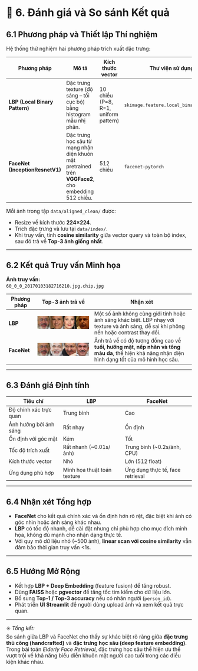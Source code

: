 # 🧩 6. Đánh giá và So sánh Kết quả

## 6.1 Phương pháp và Thiết lập Thí nghiệm

Hệ thống thử nghiệm hai phương pháp trích xuất đặc trưng:

| Phương pháp | Mô tả | Kích thước vector | Thư viện sử dụng |
|--------------|--------|-------------------|------------------|
| **LBP (Local Binary Pattern)** | Đặc trưng texture (độ sáng – tối cục bộ) bằng histogram mẫu nhị phân. | 10 chiều (P=8, R=1, uniform pattern) | `skimage.feature.local_binary_pattern` |
| **FaceNet (InceptionResnetV1)** | Đặc trưng học sâu từ mạng nhận diện khuôn mặt pretrained trên **VGGFace2**, cho embedding 512 chiều. | 512 chiều | `facenet-pytorch` |

Mỗi ảnh trong tập `data/aligned_clean/` được:
- Resize về kích thước **224×224**.
- Trích đặc trưng và lưu tại `data/index/`.
- Khi truy vấn, tính **cosine similarity** giữa vector query và toàn bộ index, sau đó trả về **Top-3 ảnh giống nhất**.

---

## 6.2 Kết quả Truy vấn Minh họa

**Ảnh truy vấn:**  
`60_0_0_20170103182716210.jpg.chip.jpg`

| Phương pháp | Top-3 ảnh trả về | Nhận xét |
|--------------|------------------|-----------|
| **LBP** | <img src="../report/top3_60_0_0_20170103182716210.jpg.chip_lbp.jpg" width="500"> | Một số ảnh không cùng giới tính hoặc ánh sáng khác biệt. LBP nhạy với texture và ánh sáng, dễ sai khi phông nền hoặc contrast thay đổi. |
| **FaceNet** | <img src="../report/top3_60_0_0_20170103182716210.jpg.chip_facenet.jpg" width="500"> | Ảnh trả về có độ tương đồng cao về **tuổi, hướng mặt, nếp nhăn và tông màu da**, thể hiện khả năng nhận diện hình dạng tốt của mô hình học sâu. |

---

## 6.3 Đánh giá Định tính

| Tiêu chí | LBP | FaceNet |
|-----------|-----|----------|
| Độ chính xác trực quan | Trung bình | Cao |
| Ảnh hưởng bởi ánh sáng | Rất nhạy | Ổn định |
| Ổn định với góc mặt | Kém | Tốt |
| Tốc độ trích xuất | Rất nhanh (~0.01s/ảnh) | Trung bình (~0.2s/ảnh, CPU) |
| Kích thước vector | Nhỏ | Lớn (512 float) |
| Ứng dụng phù hợp | Minh họa thuật toán texture | Ứng dụng thực tế, face retrieval |

---

## 6.4 Nhận xét Tổng hợp

- **FaceNet** cho kết quả chính xác và ổn định hơn rõ rệt, đặc biệt khi ảnh có góc nhìn hoặc ánh sáng khác nhau.  
- **LBP** có tốc độ nhanh, dễ cài đặt nhưng chỉ phù hợp cho mục đích minh họa, không đủ mạnh cho nhận dạng thực tế.  
- Với quy mô dữ liệu nhỏ (~500 ảnh), **linear scan với cosine similarity** vẫn đảm bảo thời gian truy vấn <1s.

---

## 6.5 Hướng Mở Rộng

- Kết hợp **LBP + Deep Embedding** (feature fusion) để tăng robust.
- Dùng **FAISS** hoặc **pgvector** để tăng tốc tìm kiếm cho dữ liệu lớn.
- Bổ sung **Top-1 / Top-3 accuracy** nếu có nhãn người (`person_id`).
- Phát triển **UI Streamlit** để người dùng upload ảnh và xem kết quả trực quan.

---

✳️ *Tổng kết:*  
So sánh giữa LBP và FaceNet cho thấy sự khác biệt rõ ràng giữa **đặc trưng thủ công (handcrafted)** và **đặc trưng học sâu (deep feature embedding)**.  
Trong bài toán *Elderly Face Retrieval*, đặc trưng học sâu thể hiện ưu thế vượt trội về khả năng biểu diễn khuôn mặt người cao tuổi trong các điều kiện khác nhau.
